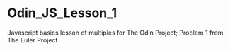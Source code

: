 # Odin_JS_Lesson_1
Javascript basics lesson of multiples for The Odin Project; Problem 1 from The Euler Project
